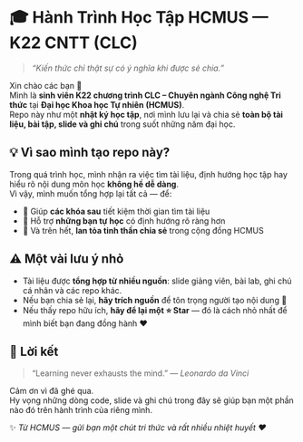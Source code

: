 # 🎓 Hành Trình Học Tập HCMUS — K22 CNTT (CLC)

> _“Kiến thức chỉ thật sự có ý nghĩa khi được sẻ chia.”_

Xin chào các bạn 👋  
Mình là **sinh viên K22 chương trình CLC – Chuyên ngành Công nghệ Tri thức** tại **Đại học Khoa học Tự nhiên (HCMUS)**.  
Repo này như một **nhật ký học tập**, nơi mình lưu lại và chia sẻ **toàn bộ tài liệu, bài tập, slide và ghi chú** trong suốt những năm đại học.


## 💡 Vì sao mình tạo repo này?

Trong quá trình học, mình nhận ra việc tìm tài liệu, định hướng học tập hay hiểu rõ nội dung môn học **không hề dễ dàng**.  
Vì vậy, mình muốn tổng hợp lại tất cả — để:

- 🎯 Giúp **các khóa sau** tiết kiệm thời gian tìm tài liệu  
- 🚀 Hỗ trợ **những bạn tự học** có định hướng rõ ràng hơn  
- 🤝 Và trên hết, **lan tỏa tinh thần chia sẻ** trong cộng đồng HCMUS

## ⚠️ Một vài lưu ý nhỏ

- Tài liệu được **tổng hợp từ nhiều nguồn**: slide giảng viên, bài lab, ghi chú cá nhân và các repo khác.  
- Nếu bạn chia sẻ lại, **hãy trích nguồn** để tôn trọng người tạo nội dung 💬  
- Nếu thấy repo hữu ích, **hãy để lại một ⭐ Star** — đó là cách nhỏ nhất để mình biết bạn đang đồng hành ❤️

## 🌟 Lời kết

> “Learning never exhausts the mind.” — *Leonardo da Vinci*

Cảm ơn vì đã ghé qua.  
Hy vọng những dòng code, slide và ghi chú trong đây sẽ giúp bạn một phần nào đó trên hành trình của riêng mình.

✨ *Từ HCMUS — gửi bạn một chút tri thức và rất nhiều nhiệt huyết ❤️*

